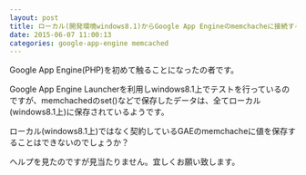 ```yaml
---
layout: post
title: ローカル(開発環境windows8.1)からGoogle App Engineのmemchacheに接続する方法はありますか？
date: 2015-06-07 11:00:13
categories: google-app-engine memcached
---
```

<p>Google App Engine(PHP)を初めて触ることになったの者です。</p>

<p>Google App Engine Launcherを利用しwindows8.1上でテストを行っているのですが、memchachedのset()などで保存したデータは、全てローカル(windows8.1上)に保存されているようです。</p>

<p>ローカル(windows8.1上)ではなく契約しているGAEのmemchacheに値を保存することはできないのでしょうか？</p>

<p>ヘルプを見たのですが見当たりません。宜しくお願い致します。</p>
